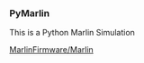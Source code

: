 ### PyMarlin
This is a Python Marlin Simulation

[MarlinFirmware/Marlin](https://github.com/MarlinFirmware/Marlin)
